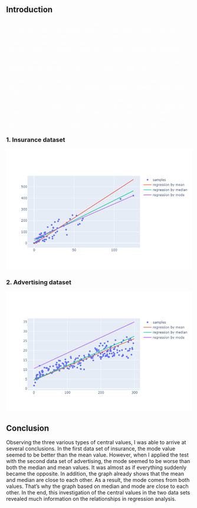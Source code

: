 
## Introduction

<span style="color:white">
	In statistical modeling, regression analysis is a set of statistical processes for estimating the relationships between a dependent variable and one or more independent variables.
	The most common form of regression analysis is linear regression, in which one finds the line that most closely fits the data according to a specific mathematical criterion. 
	Regression analysis is primarily used for two conceptually distinct purposes. First, regression analysis is widely used for prediction and forecasting, where its use has substantial overlap with the field of machine learning. Second, in some situations regression analysis can be used to infer causal relationships between the independent and dependent variables. Importantly, regressions by themselves only reveal relationships between a dependent variable and a collection of independent variables in a fixed dataset. 
	To use regressions for prediction or to infer causal relationships, respectively, a researcher must carefully justify why existing relationships have predictive power for a new context or why a relationship between two variables has a causal interpretation. The latter is especially important when researchers hope to estimate causal relationships using observational data.
</span>

### 1. Insurance dataset

![insur_reg](./insur_reg.png)


### 2. Advertising dataset

![ad_reg](./ad_reg.png)

## Conclusion

   Observing the three various types of central values, I was able to arrive at several conclusions. In the first data set of insurance, the mode value seemed to be better than the mean value. However, when I applied the test with the second data set of advertising, the mode seemed to be worse than both the median and mean values. It was almost as if everything suddenly became the opposite. In addition, the graph already shows that the mean and median are close to each other. As a result, the mode comes from both values. That’s why the graph based on median and mode are close to each other. In the end, this investigation of the central values in the two data sets revealed much information on the relationships in regression analysis.
